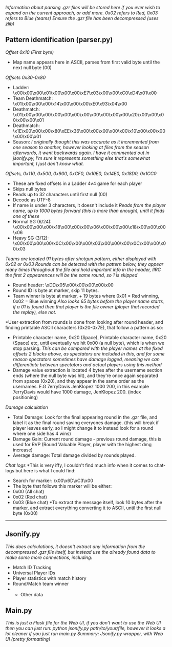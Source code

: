 *Information about parsing .gzr files will be stored here if you ever wish to expand on the current approach, or add more.*
*0x02 refers to Red, 0x03 refers to Blue (teams)*
*Ensure the .gzr file has been decompressed (uses zlib)*

## Pattern identification (parser.py)
*Offset 0x10 (First byte)*
- Map name appears here in ASCII, parses from first valid byte until the next null byte (00)

*Offsets 0x30-0x80*
- Ladder:             \x00\x00\x00\x01\x00\x00\x00\xE7\x03\x00\x00\xC0\xD4\x01\x00
- Team Deathmatch:    \x01\x00\x00\x00\x14\x00\x00\x00\xE0\x93\x04\x00
- Deathmatch:         \x01\x00\x00\x00\x00\x00\x00\x00\x00\x00\x00\x00\x20\x00\x00\x00\x00\x00\x01
- Deathmatch:         \x1E\x00\x00\x00\x80\xEE\x36\x00\x00\x00\x00\x00\x10\x00\x00\x00\x00\x00\x01
- Season: *I originally thought this was accurate as it incremented from one season to another, however looking at files from the season afterwards, it went backwards again. I have it commented out in jsonify.py, I'm sure it represents something else that's somewhat important, I just don't know what.*

*Offsets, 0x110, 0x500, 0x900, 0xCF0, 0x10E0, 0x14E0, 0x18D0, 0x1CC0*
- These are fixed offsets in a Ladder 4v4 game for each player
- Skips null bytes
- Reads up to 32 characters until first null (00)
- Decode as UTF-8
- If name is under 3 characters, it doesn't include it
*Reads from the player name, up to 1000 bytes forward (this is more than enough), until it finds one of these*
- Normal SG (6/24):   \x00\x00\x00\x00\x18\x00\x00\x00\x06\x00\x00\x00\x18\x00\x00\x00\x06
- Heavy SG (3/12):    \x00\x00\x00\x00\x0C\x00\x00\x00\x03\x00\x00\x00\x0C\x00\x00\x00\x03

*Teams are located 91 bytes after shotgun pattern, either displayed with 0x02 or 0x03*
*Rounds can be detected with the pattern below, they appear many times throughout the file and hold important info in the header, IIRC the first 2 appearences will be the same round, so 1 is skipped*
- Round header:       \xDD\x05\x00\x00\x00\x00\x00
- Round ID is byte at marker, skip 11 bytes.
- Team winner is byte at marker, + 19 bytes where 0x01 = Red winning, 0x02 = Blue winning
*Also looks 65 bytes before the player name starts, if a 01 is found then that player is the file owner (player that recorded the replay), else not.*

*User extraction from rounds is done from looking after round header, and finding printable ASCII characters (0x20-0x7E), that follow a pattern as so:
- Printable character name, 0x20 (Space), Printable character name, 0x20 (Space) etc, until eventually we hit 0x00 (a null byte), which is when we stop parsing.
*This can be compared with the player names at the fixed offsets 2 blocks above, as spectators are included in this, and for some reason spectators sometimes have damage logged, meaning we can differentiate between spectators and actual players using this method*
- Damage value extraction is located 4 bytes after the username section ends (where the null byte was hit), and they're once again separated from spaces (0x20), and they appear in the same order as the usernames. E.G 7erryDavis JenKlopez    1000 200, in this example 7erryDavis would have 1000 damage, JenKlopez 200. (index positioning)

*Damage calculation*
- Total Damage: Look for the final appearing round in the .gzr file, and label it as the final round saving everyones damage. (this will break if player leaves early, so I might change it to instead look for a round where one side has 4 wins)
- Damage Gain: Current round damage - previous round damage, this is used for RVP (Round Valuable Player, player with the highest dmg increase)
- Average damage: Total damage divided by rounds played.

*Chat logs*
*This is very iffy, I couldn't find much info when it comes to chat-logs but here is what I could find:
- Search for marker: \x00\x6D\xC3\x00
- The byte that follows this marker will be either:
- 0x00 (All chat)
- 0x02 (Red chat)
- 0x03 (Blue chat)
*To extract the message itself, look 10 bytes after the marker, and extract everything converting it to ASCII, until the first null byte (0x00)

---

## Jsonify.py
*This does calculations, it doesn't extract any information from the decompressed .gzr file itself, but instead use the already found data to make some more connections, including:*
- Match ID Tracking
- Universal Player IDs
- Player statistics with match history
- Round/Match team winner
- + Other data

## Main.py
*This is just a Flask file for the Web UI, if you don't want to use the Web UI then you can just run: python jsonify.py path/to/your/file, however it looks a lot cleaner if you just run main.py*
*Summary: Jsonify.py wrapper, with Web UI (pretty formatting)*